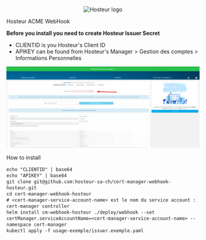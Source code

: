 <p align="center">
  <img src="https://cloud.hosteur.network/sign/img/logo--.png" alt="Hosteur logo" />
</p>

Hosteur ACME WebHook

**Before you install you need to create Hosteur Issuer Secret**

* CLIENTID is you Hosteur's Client ID 
* APIKEY can be found from Hosteur's Manager > Gestion des comptes > Informations Personnelles

![img](res/img/Screenshot_20230308_104149.png)

How to install

```
echo "CLIENTID" | base64
echo "APIKEY" | base64
git clone git@github.com:hosteur-sa-ch/cert-manager-webhook-hosteur.git
cd cert-manager-webhook-hosteur
# <cert-manager-service-account-name> est le nom du service account : cert-manager controller
helm install cm-webhook-hosteur ./deploy/webhook --set certManager.serviceAccountName=<cert-manager-service-account-name> --namespace cert-manager
kubectl apply -f usage-exemple/issuer.exemple.yaml
```

